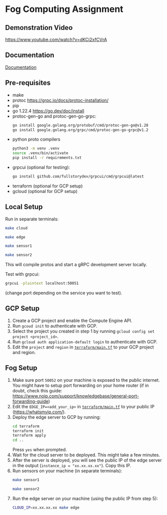 # Fog Computing Assignment
## Demonstration Video
https://www.youtube.com/watch?v=dKCi2xfCVrA

## Documentation
[Documentation](documentation.pdf)

## Pre-requisites
- make
- protoc https://grpc.io/docs/protoc-installation/
- pip
- go 1.22.4 https://go.dev/doc/install
- protoc-gen-go and protoc-gen-go-grpc:
    ```bash
    go install google.golang.org/protobuf/cmd/protoc-gen-go@v1.28
    go install google.golang.org/grpc/cmd/protoc-gen-go-grpc@v1.2
    ```
- python proto compilers
    ```bash
    python3 -m venv .venv
    source .venv/bin/activate
    pip install -r requirements.txt
    ```
- grpcui (optional for testing):
    ```bash
    go install github.com/fullstorydev/grpcui/cmd/grpcui@latest
    ```
- terraform (optional for GCP setup)
- gcloud (optional for GCP setup)

## Local Setup
Run in separate terminals:
```bash
make cloud
```
```bash
make edge
```
```bash
make sensor1
```
```bash
make sensor2
```
This will compile protos and start a gRPC development server locally.

Test with grpcui:
```bash
grpcui -plaintext localhost:50051
```
(change port depending on the service you want to test).

## GCP Setup
1. Create a GCP project and enable the Compute Engine API.
2. Run `gcoud init` to authenticate with GCP.
3. Select the project you created in step 1 by running `gcloud config set project <project_id>`.
4. Run `gcloud auth application-default login` to authenticate with GCP.
5. Edit the `project` and `region` in [`terraform/main.tf`](terraform/main.tf) to your GCP project and region.

## Fog Setup
1. Make sure port `50052` on your machine is exposed to the public internet. You might have to setup port forwarding on your home router (if in doubt, check this guide: https://www.noip.com/support/knowledgebase/general-port-forwarding-guide)
2. Edit the `EDGE_IP=<add_your_ip>` in [`terraform/main.tf`](terraform/main.tf) to your public IP (https://whatsmyip.com/).
3. Deploy the edge server to GCP by running:
    ```bash
    cd terraform
    terraform init
    terraform apply
    cd ..
    ``` 
    Press `yes` when prompted.
4. Wait for the cloud server to be deployed. This might take a few minutes. 
5. After the server is deployed, you will see the public IP of the edge server in the output (`instance_ip = "xx.xx.xx.xx"`). Copy this IP.
6. Run sensors on your machine (in separate terminals):
    ```bash
    make sensor1
    ```
    ```bash
    make sensor2
    ```
7. Run the edge server on your machine (using the public IP from step 5):
    ```bash
    CLOUD_IP=xx.xx.xx.xx make edge
    ```

